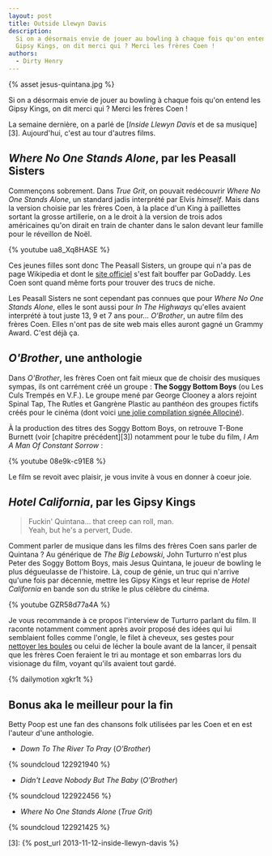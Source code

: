 ```yaml
---
layout: post
title: Outside Llewyn Davis
description:
  Si on a désormais envie de jouer au bowling à chaque fois qu'on entend les
  Gipsy Kings, on dit merci qui ? Merci les frères Coen !
authors:
  - Dirty Henry
---
```


{% asset jesus-quintana.jpg %}

Si on a désormais envie de jouer au bowling à chaque fois qu'on entend les Gipsy
Kings, on dit merci qui ? Merci les frères Coen !

La semaine dernière, on a parlé de [_Inside Llewyn Davis_ et de sa musique][3].
Aujourd'hui, c'est au tour d'autres films.

## _Where No One Stands Alone_, par les Peasall Sisters

Commençons sobrement. Dans _True Grit_, on pouvait redécouvrir _Where No One
Stands Alone_, un standard jadis interprété par Elvis _himself_. Mais dans la
version choisie par les frères Coen, à la place d'un King à paillettes sortant
la grosse artillerie, on a le droit à la version de trois ados américaines qu'on
dirait en train de chanter dans le salon devant leur famille pour le réveillon
de Noël.

{% youtube ua8_Xq8HASE %}

Ces jeunes filles sont donc The Peasall Sisters, un groupe qui n'a pas de page
Wikipedia et dont le [site officiel][1] s'est fait bouffer par GoDaddy. Les Coen
sont quand même forts pour trouver des trucs de niche.

Les Peasall Sisters ne sont cependant pas connues que pour _Where No One Stands
Alone_, elles le sont aussi pour _In The Highways_ qu'elles avaient interprété à
tout juste 13, 9 et 7 ans pour… _O'Brother_, un autre film des frères Coen.
Elles n'ont pas de site web mais elles auront gagné un Grammy Award. C'est déjà
ça.

## _O'Brother_, une anthologie

Dans _O'Brother_, les frères Coen ont fait mieux que de choisir des musiques
sympas, ils ont carrément créé un groupe : **The Soggy Bottom Boys** (ou Les
Culs Trempés en V.F.). Le groupe mené par George Clooney a alors rejoint Spinal
Tap, The Rutles et Gangrène Plastic au panthéon des groupes fictifs créés pour
le cinéma (dont voici [une jolie compilation signée Allociné][2]).

À la production des titres des Soggy Bottom Boys, on retrouve T-Bone Burnett
(voir [chapitre précédent][3]) notamment pour le tube du film, _I Am A Man Of
Constant Sorrow_ :

{% youtube 08e9k-c91E8 %}

Le film se revoit avec plaisir, je vous invite à vous en donner à coeur joie.

## _Hotel California_, par les Gipsy Kings

> Fuckin' Quintana… that creep can roll, man.  
> Yeah, but he's a pervert, Dude.

Comment parler de musique dans les films des frères Coen sans parler de
Quintana ? Au générique de _The Big Lebowski_, John Turturro n'est plus Peter
des Soggy Bottom Boys, mais Jesus Quintana, le joueur de bowling le plus
dégueulasse de l'histoire. Là, coup de génie, un truc qui n'arrive qu'une fois
par décennie, mettre les Gipsy Kings et leur reprise de _Hotel California_ en
bande son du strike le plus célèbre du cinéma.

{% youtube GZR58d77a4A %}

Je vous recommande à ce propos l'interview de Turturro parlant du film. Il
raconte notamment comment après avoir proposé des idées qui lui semblaient
folles comme l'ongle, le filet à cheveux, ses gestes pour [nettoyer les
boules][4] ou celui de lécher la boule avant de la lancer, il pensait que les
frères Coen feraient le tri au montage et son embarras lors du visionage du
film, voyant qu'ils avaient tout gardé.

{% dailymotion xgkr1t %}

## Bonus aka le meilleur pour la fin

Betty Poop est une fan des chansons folk utilisées par les Coen et en est
l'auteur d'une anthologie.

- _Down To The River To Pray_ (_O'Brother_)

{% soundcloud 122921940 %}

- _Didn't Leave Nobody But The Baby_ (_O'Brother_)

{% soundcloud 122922456 %}

- _Where No One Stands Alone_ (_True Grit_)

{% soundcloud 122921425 %}

[1]: http://thepeasallsisters.com
[2]: http://www.allocine.fr/article/dossiers/cinema/dossier-18591309/
[4]: https://www.youtube.com/watch?v=978uQUK231M

[3]: {% post_url 2013-11-12-inside-llewyn-davis %}
